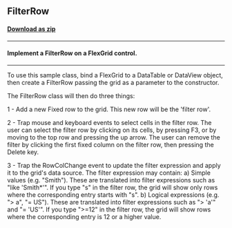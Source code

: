 ## FilterRow
#### [Download as zip](https://minhaskamal.github.io/DownGit/#/home?url=https://github.com/GrapeCity/ComponentOne-WinForms-Samples/tree/master/NetFramework\FlexGrid\CS\FilterRow)
____
#### Implement a FilterRow on a FlexGrid control.
____
To use this sample class, bind a FlexGrid to a DataTable or DataView object, then create a FilterRow passing the grid as a parameter to the constructor. 

The FilterRow class will then do three things: 

1 - Add a new Fixed row to the grid. This new row will be the 'filter row'. 

2 - Trap mouse and keyboard events to select cells in the filter row. The user can select the filter row by clicking on its cells, by pressing F3, or by moving to the top row and pressing the up arrow. The user can remove the filter by clicking the first fixed column on the filter row, then pressing the Delete key. 

3 - Trap the RowColChange event to update the filter expression and apply it to the grid's data source. The filter expression may contain: a) Simple values (e.g. "Smith"). These are translated into filter expressions such as "like 'Smith*'". If you type "s" in the filter row, the grid will show only rows where the corresponding entry starts with "s". b) Logical expressions (e.g. "> a", "= US"). These are translated into filter expressions such as "> 'a'" and "= 'US'". If you type ">=12" in the filter row, the grid will show rows where the corresponding entry is 12 or a higher value. 